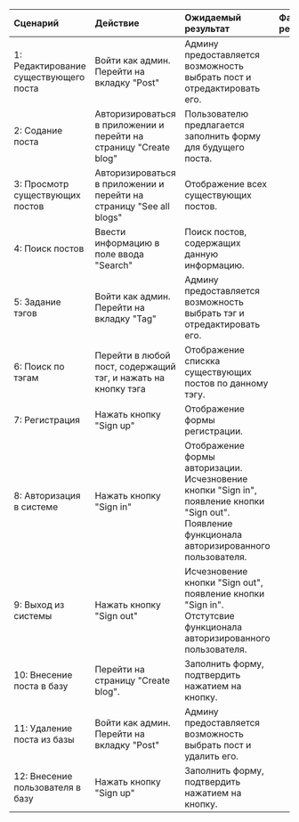 |Сценарий|Действие|Ожидаемый результат|Фактический результат| Оценка|
|:---|:---|:---|:---|:---|
|1: Редактирование существующего поста | Войти как админ. Перейти на вкладку "Post"| Админу предоставляется возможность выбрать пост и отредактировать его. |||
|2: Содание поста | Авторизироваться в приложении и перейти на страницу "Create blog"| Пользователю предлагается заполнить форму для будущего поста. |||
|3: Просмотр существующих постов | Авторизироваться в приложении и перейти на страницу "See all blogs" | Отображение всех существующих постов. |||
|4: Поиск постов | Ввести информацию в поле ввода "Search"| Поиск постов, содержащих данную информацию. |||
|5: Задание тэгов | Войти как админ. Перейти на вкладку "Tag"| Админу предоставляется возможность выбрать тэг и отредактировать его. |||
|6: Поиск по тэгам | Перейти в любой пост, содержащий тэг, и нажать на кнопку тэга | Отображение спискка существующих постов по данному тэгу. |||
|7: Регистрация | Нажать кнопку "Sign up"| Отображение формы регистрации. |||
|8: Авторизация в системе | Нажать кнопку "Sign in"| Отображение формы авторизации. Исчезновение кнопки "Sign in", появление кнопки "Sign out". Появление функционала авторизированного пользователя.|||
|9: Выход из системы|  Нажать кнопку "Sign out" | Исчезновение кнопки "Sign out", появление кнопки "Sign in". Отстутсвие функционала авторизированного пользователя.  |||
|10: Внесение поста в базу | Перейти на страницу "Create blog". | Заполнить форму, подтвердить нажатием на кнопку. |||
|11: Удаление поста из базы | Войти как админ. Перейти на вкладку "Post" | Админу предоставляется возможность выбрать пост и удалить его. |||
|12: Внесение пользователя в базу| Нажать кнопку "Sign up" | Заполнить форму, подтвердить нажатием на кнопку. |||
